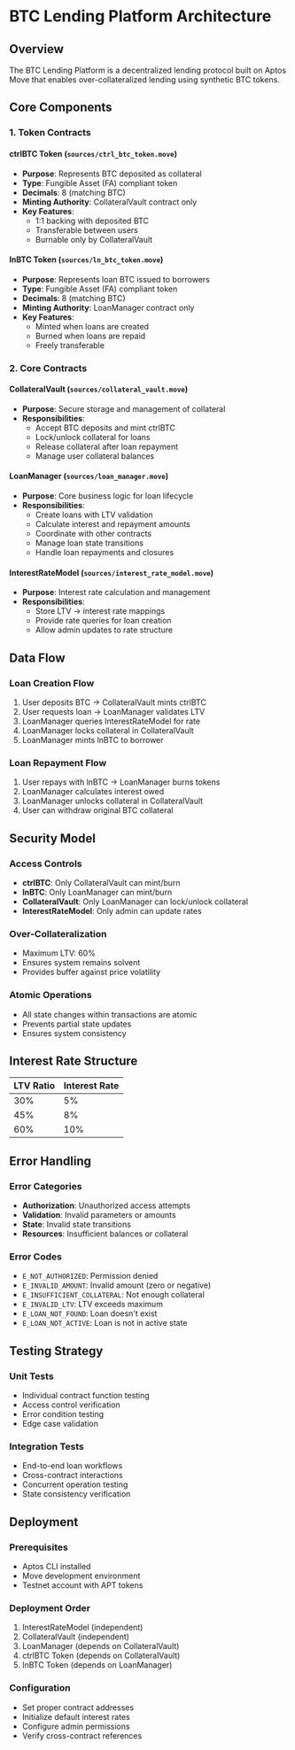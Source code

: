 # BTC Lending Platform Architecture

## Overview

The BTC Lending Platform is a decentralized lending protocol built on Aptos Move that enables over-collateralized lending using synthetic BTC tokens.

## Core Components

### 1. Token Contracts

#### ctrlBTC Token (`sources/ctrl_btc_token.move`)
- **Purpose**: Represents BTC deposited as collateral
- **Type**: Fungible Asset (FA) compliant token
- **Decimals**: 8 (matching BTC)
- **Minting Authority**: CollateralVault contract only
- **Key Features**:
  - 1:1 backing with deposited BTC
  - Transferable between users
  - Burnable only by CollateralVault

#### lnBTC Token (`sources/ln_btc_token.move`)
- **Purpose**: Represents loan BTC issued to borrowers
- **Type**: Fungible Asset (FA) compliant token
- **Decimals**: 8 (matching BTC)
- **Minting Authority**: LoanManager contract only
- **Key Features**:
  - Minted when loans are created
  - Burned when loans are repaid
  - Freely transferable

### 2. Core Contracts

#### CollateralVault (`sources/collateral_vault.move`)
- **Purpose**: Secure storage and management of collateral
- **Responsibilities**:
  - Accept BTC deposits and mint ctrlBTC
  - Lock/unlock collateral for loans
  - Release collateral after loan repayment
  - Manage user collateral balances

#### LoanManager (`sources/loan_manager.move`)
- **Purpose**: Core business logic for loan lifecycle
- **Responsibilities**:
  - Create loans with LTV validation
  - Calculate interest and repayment amounts
  - Coordinate with other contracts
  - Manage loan state transitions
  - Handle loan repayments and closures

#### InterestRateModel (`sources/interest_rate_model.move`)
- **Purpose**: Interest rate calculation and management
- **Responsibilities**:
  - Store LTV → interest rate mappings
  - Provide rate queries for loan creation
  - Allow admin updates to rate structure

## Data Flow

### Loan Creation Flow
1. User deposits BTC → CollateralVault mints ctrlBTC
2. User requests loan → LoanManager validates LTV
3. LoanManager queries InterestRateModel for rate
4. LoanManager locks collateral in CollateralVault
5. LoanManager mints lnBTC to borrower

### Loan Repayment Flow
1. User repays with lnBTC → LoanManager burns tokens
2. LoanManager calculates interest owed
3. LoanManager unlocks collateral in CollateralVault
4. User can withdraw original BTC collateral

## Security Model

### Access Controls
- **ctrlBTC**: Only CollateralVault can mint/burn
- **lnBTC**: Only LoanManager can mint/burn
- **CollateralVault**: Only LoanManager can lock/unlock collateral
- **InterestRateModel**: Only admin can update rates

### Over-Collateralization
- Maximum LTV: 60%
- Ensures system remains solvent
- Provides buffer against price volatility

### Atomic Operations
- All state changes within transactions are atomic
- Prevents partial state updates
- Ensures system consistency

## Interest Rate Structure

| LTV Ratio | Interest Rate |
|-----------|---------------|
| 30%       | 5%           |
| 45%       | 8%           |
| 60%       | 10%          |

## Error Handling

### Error Categories
- **Authorization**: Unauthorized access attempts
- **Validation**: Invalid parameters or amounts
- **State**: Invalid state transitions
- **Resources**: Insufficient balances or collateral

### Error Codes
- `E_NOT_AUTHORIZED`: Permission denied
- `E_INVALID_AMOUNT`: Invalid amount (zero or negative)
- `E_INSUFFICIENT_COLLATERAL`: Not enough collateral
- `E_INVALID_LTV`: LTV exceeds maximum
- `E_LOAN_NOT_FOUND`: Loan doesn't exist
- `E_LOAN_NOT_ACTIVE`: Loan is not in active state

## Testing Strategy

### Unit Tests
- Individual contract function testing
- Access control verification
- Error condition testing
- Edge case validation

### Integration Tests
- End-to-end loan workflows
- Cross-contract interactions
- Concurrent operation testing
- State consistency verification

## Deployment

### Prerequisites
- Aptos CLI installed
- Move development environment
- Testnet account with APT tokens

### Deployment Order
1. InterestRateModel (independent)
2. CollateralVault (independent)
3. LoanManager (depends on CollateralVault)
4. ctrlBTC Token (depends on CollateralVault)
5. lnBTC Token (depends on LoanManager)

### Configuration
- Set proper contract addresses
- Initialize default interest rates
- Configure admin permissions
- Verify cross-contract references